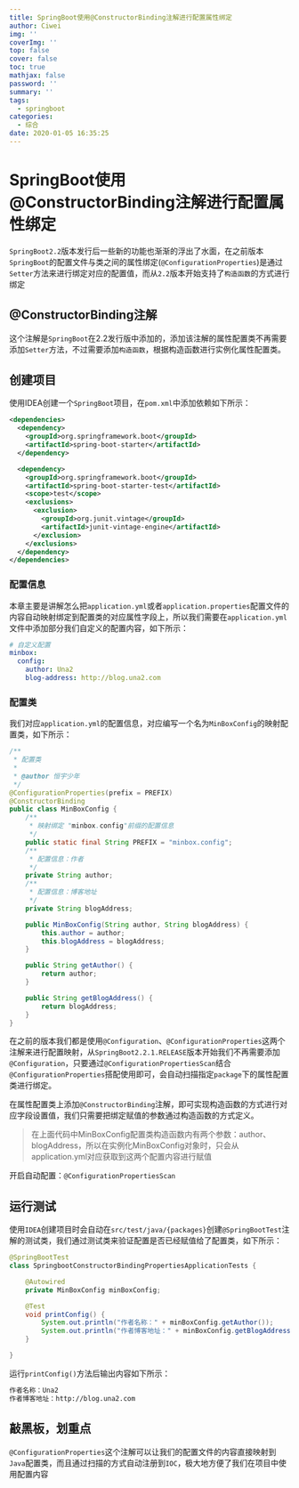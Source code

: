```yaml
---
title: SpringBoot使用@ConstructorBinding注解进行配置属性绑定
author: Ciwei
img: ''
coverImg: ''
top: false
cover: false
toc: true
mathjax: false
password: ''
summary: ''
tags:
  - springboot
categories:
  - 综合
date: 2020-01-05 16:35:25
---
```


# SpringBoot使用@ConstructorBinding注解进行配置属性绑定

`SpringBoot2.2`版本发行后一些新的功能也渐渐的浮出了水面，在之前版本`SpringBoot`的配置文件与类之间的属性绑定(`@ConfigurationProperties`)是通过`Setter`方法来进行绑定对应的配置值，而从`2.2`版本开始支持了`构造函数`的方式进行绑定

<!--more-->

## **@ConstructorBinding注解**

这个注解是`SpringBoot`在2.2发行版中添加的，添加该注解的属性配置类不再需要添加`Setter`方法，不过需要添加`构造函数`，根据构造函数进行实例化属性配置类。

## **创建项目**

使用IDEA创建一个`SpringBoot`项目，在`pom.xml`中添加依赖如下所示：

```xml
<dependencies>
  <dependency>
    <groupId>org.springframework.boot</groupId>
    <artifactId>spring-boot-starter</artifactId>
  </dependency>

  <dependency>
    <groupId>org.springframework.boot</groupId>
    <artifactId>spring-boot-starter-test</artifactId>
    <scope>test</scope>
    <exclusions>
      <exclusion>
        <groupId>org.junit.vintage</groupId>
        <artifactId>junit-vintage-engine</artifactId>
      </exclusion>
    </exclusions>
  </dependency>
</dependencies>
```

### **配置信息**

本章主要是讲解怎么把`application.yml`或者`application.properties`配置文件的内容自动映射绑定到配置类的对应属性字段上，所以我们需要在`application.yml`文件中添加部分我们自定义的配置内容，如下所示：

```yaml
# 自定义配置
minbox:
  config:
    author: Una2
    blog-address: http://blog.una2.com
```

### **配置类**

我们对应`application.yml`的配置信息，对应编写一个名为`MinBoxConfig`的映射配置类，如下所示：

```java
/**
 * 配置类
 *
 * @author 恒宇少年
 */
@ConfigurationProperties(prefix = PREFIX)
@ConstructorBinding
public class MinBoxConfig {
    /**
     * 映射绑定 "minbox.config"前缀的配置信息
     */
    public static final String PREFIX = "minbox.config";
    /**
     * 配置信息：作者
     */
    private String author;
    /**
     * 配置信息：博客地址
     */
    private String blogAddress;

    public MinBoxConfig(String author, String blogAddress) {
        this.author = author;
        this.blogAddress = blogAddress;
    }

    public String getAuthor() {
        return author;
    }

    public String getBlogAddress() {
        return blogAddress;
    }
}
```

在之前的版本我们都是使用`@Configuration`、`@ConfigurationProperties`这两个注解来进行配置映射，从`SpringBoot2.2.1.RELEASE`版本开始我们不再需要添加`@Configuration`，只要通过`@ConfigurationPropertiesScan`结合`@ConfigurationProperties`搭配使用即可，会自动扫描指定`package`下的属性配置类进行绑定。

在属性配置类上添加`@ConstructorBinding`注解，即可实现构造函数的方式进行对应字段设置值，我们只需要把绑定赋值的参数通过构造函数的方式定义。

> 在上面代码中MinBoxConfig配置类构造函数内有两个参数：author、blogAddress，所以在实例化MinBoxConfig对象时，只会从application.yml对应获取到这两个配置内容进行赋值

开启自动配置：`@ConfigurationPropertiesScan`

## **运行测试**

使用`IDEA`创建项目时会自动在`src/test/java/{packages}`创建`@SpringBootTest`注解的测试类，我们通过测试类来验证配置是否已经赋值给了配置类，如下所示：

```java
@SpringBootTest
class SpringbootConstructorBindingPropertiesApplicationTests {

    @Autowired
    private MinBoxConfig minBoxConfig;

    @Test
    void printConfig() {
        System.out.println("作者名称：" + minBoxConfig.getAuthor());
        System.out.println("作者博客地址：" + minBoxConfig.getBlogAddress());
    }

}
```

运行`printConfig()`方法后输出内容如下所示：

```bash
作者名称：Una2
作者博客地址：http://blog.una2.com
```

## **敲黑板，划重点**

`@ConfigurationProperties`这个注解可以让我们的配置文件的内容直接映射到`Java`配置类，而且通过扫描的方式自动注册到`IOC`，极大地方便了我们在项目中使用配置内容